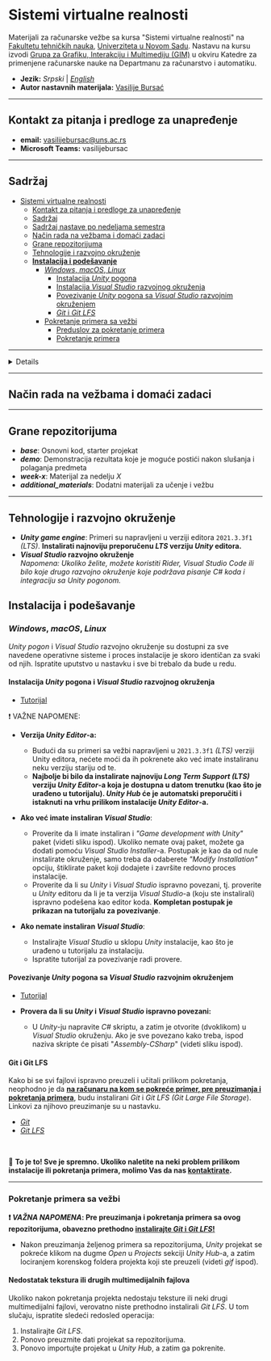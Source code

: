 # Sistemi virtualne realnosti
Materijali za računarske vežbe sa kursa "Sistemi virtualne realnosti" na [Fakultetu tehničkih nauka](http://www.ftn.uns.ac.rs/ "Zvanični sajt Fakulteta tehničkih nauka"), [Univerziteta u Novom Sadu](https://www.uns.ac.rs/ "Zvanični sajt Univerziteta u Novom Sadu"). Nastavu na kursu izvodi [Grupa za Grafiku, Interakciju i Multimediju (GIM)](http://gim.ftn.uns.ac.rs/Clanovi "Zvanični sajt GIM grupe") u okviru Katedre za primenjene računarske nauke na Departmanu za računarstvo i automatiku.

- **Jezik:** *Srpski* | *[English](https://www.google.com "Click to show ReadMe in English")*
- **Autor nastavnih materijala:** [Vasilije Bursać](https://www.google.com "Autor")

---

## Kontakt za pitanja i predloge za unapređenje
- **email:** vasilijebursac@uns.ac.rs
- **Microsoft Teams:** vasilijebursac

---

## Sadržaj
- [Sistemi virtualne realnosti](#sistemi-virtualne-realnosti)
    - [Kontakt za pitanja i predloge za unapređenje](#kontakt-za-pitanja-i-predloge-za-unapređenje)
    - [Sadržaj](#sadržaj)
    - [Sadržaj nastave po nedeljama semestra](#sadržaj-nastave-po-nedeljama-semestra)
    - [Način rada na vežbama i domaći zadaci](#način-rada-na-vežbama-i-domaći-zadaci)
    - [Grane repozitorijuma](#grane-repozitorijuma)
    - [Tehnologije i razvojno okruženje](#tehnologije-i-razvojno-okruženje)
    - **[Instalacija i podešavanje](#instalacija-i-podešavanje)**
        - [*Windows*, *macOS*, *Linux*](#windows-macos-linux)
            - [Instalacija *Unity* pogona](#instalacija-unity-pogona)
            - [Instalacija *Visual Studio* razvojnog okruženja](#instalacija-visual-studio-razvojnog-okruženja)
            - [Povezivanje *Unity* pogona sa *Visual Studio* razvojnim okruženjem](#podešavanje-visual-studio-a)
            - [*Git* i *Git LFS*](#git-i-git-lfs)
        - [Pokretanje primera sa vežbi](#pokretanje-primera-sa-vežbi)
            - [Preduslov za pokretanje primera](#arch-bazirani)
            - [Pokretanje primera](#debian-bazirani)

---

<details>

  <summary<h2>Sadržaj nastave po nedeljama semestra</h2></summary>
  
  - Nedelja 1: [Uvod u Unity pogon - Osnovne rada u Unity pogonu i manipulacija 3D objektima](https://www.google.com "Link do materijala")
  - Nedelja 2: [3D modelovanje u Unity-ju - ProBuilder paket](https://www.google.com "Link do materijala")
  - Nedelja 3: [Kreiranje virtualnih okruženja](https://www.google.com "Link do materijala")

</details>

---

## Način rada na vežbama i domaći zadaci

---

## Grane repozitorijuma
- ***base***: Osnovni kod, starter projekat
- ***demo***: Demonstracija rezultata koje je moguće postići nakon slušanja i polaganja predmeta
- ***week-x***: Materijal za nedelju *X*
- ***additional_materials***: Dodatni materijali za učenje i vežbu

---

## Tehnologije i razvojno okruženje
- ***Unity game engine***: Primeri su napravljeni u verziji editora `2021.3.3f1` *(LTS)*. **Instalirati najnoviju preporučenu *LTS* verziju *Unity* editora.**
- ***Visual Studio* razvojno okruženje** <br>
*Napomena: Ukoliko želite, možete koristiti *Rider*, *Visual Studio Code* ili bilo koje drugo razvojno okruženje koje podržava pisanje *C#* koda i integraciju sa *Unity* pogonom.*

## Instalacija i podešavanje
### *Windows*, *macOS*, *Linux*
*Unity pogon* i *Visual Studio* razvojno okruženje su dostupni za sve navedene operativne sisteme i proces instalacije je skoro identičan za svaki od njih. Ispratite uputstvo u nastavku i sve bi trebalo da bude u redu.

#### Instalacija *Unity* pogona i *Visual Studio* razvojnog okruženja
- [Tutorijal](https://www.youtube.com/watch?v=gxX7euQ_2Qc&ab_channel=GDTitans "Video uputstvo za instalaciju Unity pogona i Visual Studio razvojnog okruženja")

:exclamation: VAŽNE NAPOMENE: 
- **Verzija *Unity Editor*-a:**
    - Budući da su primeri sa vežbi napravljeni u `2021.3.3f1` *(LTS)* verziji Unity editora, nećete moći da ih pokrenete ako već imate instaliranu neku verziju stariju od te. 
    - **Najbolje bi bilo da instalirate najnoviju *Long Term Support (LTS)* verziju *Unity Editor*-a koja je dostupna u datom trenutku (kao što je urađeno u tutorijalu). *Unity Hub* će je automatski preporučiti i istaknuti na vrhu prilikom instalacije *Unity Editor*-a.**

- **Ako već imate instaliran *Visual Studio***: 
    - Proverite da li imate instaliran i *"Game development with Unity"* paket (videti sliku ispod). Ukoliko nemate ovaj paket, možete ga dodati pomoću *Visual Studio Installer*-a. Postupak je kao da od nule instalirate okruženje, samo treba da odaberete *"Modify Installation"* opciju, štiklirate paket koji dodajete i završite redovno proces instalacije.
    - Proverite da li su *Unity* i *Visual Studio* ispravno povezani, tj. proverite u *Unity* editoru da li je ta verzija *Visual Studio*-a (koju ste instalirali) ispravno podešena kao editor koda. **Kompletan postupak je prikazan na tutorijalu za povezivanje**.

- **Ako nemate instaliran *Visual Studio***: 
    - Instalirajte *Visual Studio* u sklopu *Unity* instalacije, kao što je urađeno u tutorijalu za instalaciju.
    - Ispratite tutorijal za povezivanje radi provere.

#### Povezivanje *Unity* pogona sa *Visual Studio* razvojnim okruženjem
- [Tutorijal](https://www.youtube.com/watch?v=4ElwPXo4oCc&ab_channel=Stachey "Video uputstvo za povezivanje Unity pogona sa Visual Studio razvojnim okruženjem")

- **Provera da li su *Unity* i *Visual Studio* ispravno povezani:**
    - U *Unity*-ju napravite *C#* skriptu, a zatim je otvorite (dvoklikom) u *Visual Studio* okruženju. Ako je sve povezano kako treba, ispod naziva skripte će pisati "*Assembly-CSharp*" (videti sliku ispod).

#### Git i Git LFS
Kako bi se svi fajlovi ispravno preuzeli i učitali prilikom pokretanja, neophodno je da **<ins>na računaru na kom se pokreće primer, pre preuzimanja i pokretanja primera</ins>**, budu instalirani *Git* i *Git LFS (Git Large File Storage*). Linkovi za njihovo preuzimanje su u nastavku.

- [*Git*](https://git-scm.com/ "Link za preuzimanje Git-a")
- [*Git LFS*](https://git-lfs.github.com/ "Link za preuzimanje Git LFS-a")

<br>

:clap: **To je to! Sve je spremno. Ukoliko naletite na neki problem prilikom instalacije ili pokretanja primera, molimo Vas da nas [kontaktirate](#kontakt-za-pitanja-i-predloge-za-unapređenje "Kontakt podaci").**

---

### Pokretanje primera sa vežbi
**:exclamation: *VAŽNA NAPOMENA*: Pre preuzimanja i pokretanja primera sa ovog repozitorijuma, obavezno prethodno [instalirajte *Git* i *Git LFS*!](#git-i-git-lfs "Uputstvo za instalaciju Git-a i Git LFS-a")** <br>

- Nakon preuzimanja željenog primera sa repozitorijuma, *Unity* projekat se pokreće klikom na dugme *Open* u *Projects* sekciji *Unity Hub*-a, a zatim lociranjem korenskog foldera projekta koji ste preuzeli (videti *gif* ispod).

#### Nedostatak tekstura ili drugih multimedijalnih fajlova
Ukoliko nakon pokretanja projekta nedostaju teksture ili neki drugi multimedijalni fajlovi, verovatno niste prethodno instalirali *Git LFS*. U tom slučaju, ispratite sledeći redosled operacija:
1. Instalirajte *Git LFS*.
2. Ponovo preuzmite dati projekat sa repozitorijuma.
3. Ponovo importujte projekat u *Unity Hub*, a zatim ga pokrenite.
